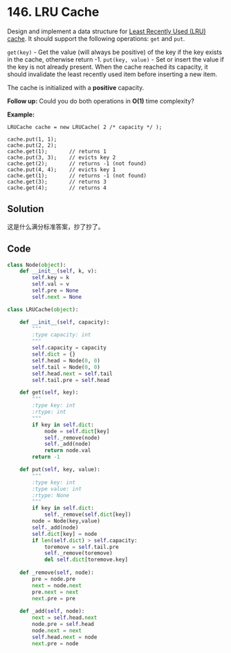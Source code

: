 # 146. LRU Cache

Design and implement a data structure for [Least Recently Used (LRU) cache](https://en.wikipedia.org/wiki/Cache_replacement_policies#LRU). It should support the following operations: `get` and `put`.

`get(key)` - Get the value (will always be positive) of the key if the key exists in the cache, otherwise return -1.
`put(key, value)` - Set or insert the value if the key is not already present. When the cache reached its capacity, it should invalidate the least recently used item before inserting a new item.

The cache is initialized with a **positive** capacity.

**Follow up:**
Could you do both operations in **O(1)** time complexity?

**Example:**

```
LRUCache cache = new LRUCache( 2 /* capacity */ );

cache.put(1, 1);
cache.put(2, 2);
cache.get(1);       // returns 1
cache.put(3, 3);    // evicts key 2
cache.get(2);       // returns -1 (not found)
cache.put(4, 4);    // evicts key 1
cache.get(1);       // returns -1 (not found)
cache.get(3);       // returns 3
cache.get(4);       // returns 4
```



## Solution

这是什么满分标准答案，抄了抄了。



## Code

```python
class Node(object):
    def __init__(self, k, v):
        self.key = k
        self.val = v
        self.pre = None
        self.next = None

class LRUCache(object):

    def __init__(self, capacity):
        """
        :type capacity: int
        """
        self.capacity = capacity
        self.dict = {}
        self.head = Node(0, 0)
        self.tail = Node(0, 0)
        self.head.next = self.tail
        self.tail.pre = self.head

    def get(self, key):
        """
        :type key: int
        :rtype: int
        """
        if key in self.dict:
            node = self.dict[key]
            self._remove(node)
            self._add(node)
            return node.val
        return -1

    def put(self, key, value):
        """
        :type key: int
        :type value: int
        :rtype: None
        """
        if key in self.dict:
            self._remove(self.dict[key])
        node = Node(key,value)
        self._add(node)
        self.dict[key] = node
        if len(self.dict) > self.capacity:
            toremove = self.tail.pre
            self._remove(toremove)
            del self.dict[toremove.key]
        
    def _remove(self, node):
        pre = node.pre
        next = node.next
        pre.next = next
        next.pre = pre
        
    def _add(self, node):
        next = self.head.next
        node.pre = self.head
        node.next = next
        self.head.next = node
        next.pre = node
```

